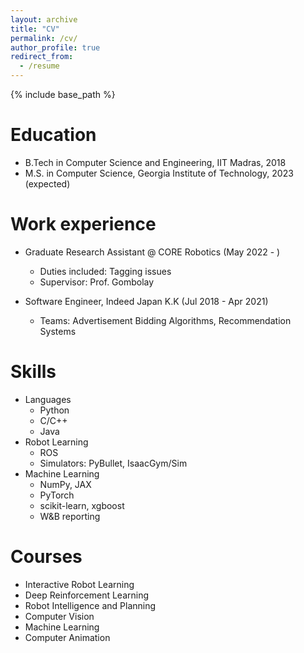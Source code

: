 ```yaml
---
layout: archive
title: "CV"
permalink: /cv/
author_profile: true
redirect_from:
  - /resume
---
```


{% include base_path %}

Education
======
* B.Tech in Computer Science and Engineering, IIT Madras, 2018
* M.S. in Computer Science, Georgia Institute of Technology, 2023 (expected)

Work experience
======
* Graduate Research Assistant @ CORE Robotics (May 2022 - )
  * Duties included: Tagging issues
  * Supervisor: Prof. Gombolay

* Software Engineer, Indeed Japan K.K (Jul 2018 - Apr 2021)
  * Teams: Advertisement Bidding Algorithms, Recommendation Systems
 
Skills
======
* Languages
  * Python
  * C/C++
  * Java
* Robot Learning
  * ROS
  * Simulators: PyBullet, IsaacGym/Sim
* Machine Learning
  * NumPy, JAX
  * PyTorch
  * scikit-learn, xgboost
  * W&B reporting

Courses
========
* Interactive Robot Learning
* Deep Reinforcement Learning
* Robot Intelligence and Planning
* Computer Vision
* Machine Learning
* Computer Animation

<!-- 
Publications
======
  <ul>{% for post in site.publications %}
    {% include archive-single-cv.html %}
  {% endfor %}</ul>
  
Talks
======
  <ul>{% for post in site.talks %}
    {% include archive-single-talk-cv.html %}
  {% endfor %}</ul>
  
Teaching
======
  <ul>{% for post in site.teaching %}
    {% include archive-single-cv.html %}
  {% endfor %}</ul>
   -->